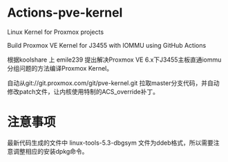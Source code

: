 # Actions-pve-kernel

Linux Kernel for Proxmox projects

Build Proxmox VE Kernel for J3455 with IOMMU using GitHub Actions

根据koolshare 上 emile239 提出解决Proxmox VE 6.x下J3455主板直通iommu分组问题的方法编译Proxmox Kernel。

自动从git://git.proxmox.com/git/pve-kernel.git 拉取master分支代码，并自动修改patch文件，让内核使用特制的ACS_override补丁。

# 注意事项
最新代码生成的文件中 linux-tools-5.3-dbgsym 文件为ddeb格式，所以需要注意调整相应的安装dpkg命令。
